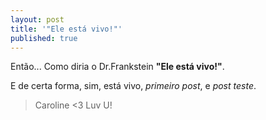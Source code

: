 ```yaml
---
layout: post
title: '"Ele está vivo!"'
published: true
---
```


Então... Como diria o Dr.Frankstein **"Ele está vivo!"**.

E de certa forma, sim, está vivo, _primeiro post_, e _post teste_.


> Caroline <3 Luv U!
